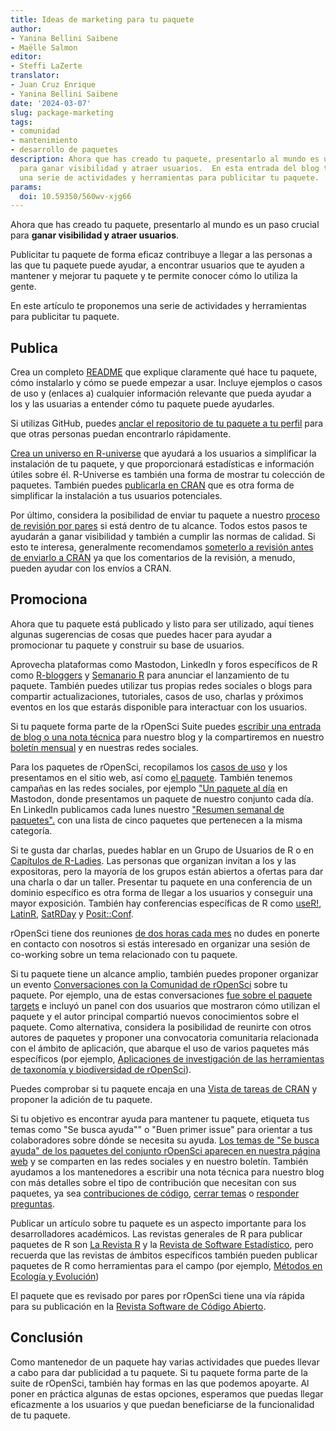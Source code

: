 ```yaml
---
title: Ideas de marketing para tu paquete
author:
- Yanina Bellini Saibene
- Maëlle Salmon
editor:
- Steffi LaZerte
translator: 
- Juan Cruz Enrique 
- Yanina Bellini Saibene
date: '2024-03-07'
slug: package-marketing
tags:
- comunidad
- mantenimiento
- desarrollo de paquetes
description: Ahora que has creado tu paquete, presentarlo al mundo es un paso crucial
  para ganar visibilidad y atraer usuarios.  En esta entrada del blog te proponemos
  una serie de actividades y herramientas para publicitar tu paquete.
params:
  doi: 10.59350/560wv-xjg66
---
```


Ahora que has creado tu paquete, presentarlo al mundo es un paso crucial para **ganar visibilidad y atraer usuarios**.

Publicitar tu paquete de forma eficaz contribuye a llegar a las personas a las que tu paquete puede ayudar, a encontrar usuarios que te ayuden a mantener y mejorar tu paquete y te permite conocer cómo lo utiliza la gente.

En este artículo te proponemos una serie de actividades y herramientas para publicitar tu paquete.

## Publica

Crea un completo [README](https://blog.r-hub.io/2019/12/03/readmes/) que explique claramente qué hace tu paquete, cómo instalarlo y cómo se puede empezar a usar. Incluye ejemplos o casos de uso y (enlaces a) cualquier información relevante que pueda ayudar a los y las usuarias a entender cómo tu paquete puede ayudarles.

Si utilizas GitHub, puedes [anclar el repositorio de tu paquete a tu perfil](https://docs.github.com/en/account-and-profile/setting-up-and-managing-your-github-profile/customizing-your-profile/pinning-items-to-your-profile) para que otras personas puedan encontrarlo rápidamente.

[Crea un universo en R-universe](/blog/2021/06/22/setup-runiverse/) que ayudará a los usuarios a simplificar la instalación de tu paquete, y que proporcionará estadísticas e información útiles sobre él. R-Universe es también una forma de mostrar tu colección de paquetes. También puedes [publicarla en CRAN](https://cran.r-project.org) que es otra forma de simplificar la instalación a tus usuarios potenciales.

Por último, considera la posibilidad de enviar tu paquete a nuestro [proceso de revisión por pares](/software-review/) si está dentro de tu alcance. Todos estos pasos te ayudarán a ganar visibilidad y también a cumplir las normas de calidad. Si esto te interesa, generalmente recomendamos [someterlo a revisión antes de enviarlo a CRAN](https://devguide.ropensci.org/policies.html#publishing-in-other-venues) ya que los comentarios de la revisión, a menudo, pueden ayudar con los envíos a CRAN.

## Promociona

Ahora que tu paquete está publicado y listo para ser utilizado, aquí tienes algunas sugerencias de cosas que puedes hacer para ayudar a promocionar tu paquete y construir su base de usuarios.

Aprovecha plataformas como Mastodon, LinkedIn y foros específicos de R como [R-bloggers](https://www.r-bloggers.com) y [Semanario R](https://rweekly.org) para anunciar el lanzamiento de tu paquete. También puedes utilizar tus propias redes sociales o blogs para compartir actualizaciones, tutoriales, casos de uso, charlas y próximos eventos en los que estarás disponible para interactuar con los usuarios.

Si tu paquete forma parte de la rOpenSci Suite puedes [escribir una entrada de blog o una nota técnica](https://blogguide.ropensci.org/) para nuestro blog y la compartiremos en nuestro [boletín mensual](/news/) y en nuestras redes sociales.

Para los paquetes de rOpenSci, recopilamos los [casos de uso](/usecases) y los presentamos en el sitio web, así como [el paquete](/packages/). También tenemos campañas en las redes sociales, por ejemplo ["Un paquete al día](https://hachyderm.io/@rOpenSci/tagged/APackageADay) en Mastodon, donde presentamos un paquete de nuestro conjunto cada día. En LinkedIn publicamos cada lunes nuestro ["Resumen semanal de paquetes".](https://www.linkedin.com/feed/update/urn:li:activity:7170464303186108416) con una lista de cinco paquetes que pertenecen a la misma categoría.

Si te gusta dar charlas, puedes hablar en un Grupo de Usuarios de R o en [Capítulos de R-Ladies](https://www.meetup.com/pro/rladies/). Las personas que organizan invitan a los y las expositoras, pero la mayoría de los grupos están abiertos a ofertas para dar una charla o dar un taller. Presentar tu paquete en una conferencia de un dominio específico es otra forma de llegar a los usuarios y conseguir una mayor exposición. También hay conferencias específicas de R como [useR!](https://events.linuxfoundation.org/user/), [LatinR](https://latin-r.com/), [SatRDay](https://satrdays.org/) y [Posit::Conf](https://posit.co/conference/).

rOpenSci tiene dos reuniones [de dos horas cada mes](/coworking/) no dudes en ponerte en contacto con nosotros si estás interesado en organizar una sesión de co-working sobre un tema relacionado con tu paquete.

Si tu paquete tiene un alcance amplio, también puedes proponer organizar un evento [Conversaciones con la Comunidad de rOpenSci](/commcalls/) sobre tu paquete. Por ejemplo, una de estas conversaciones [fue sobre el paquete targets](/commcalls/jan2023-targets/) e incluyó un panel con dos usuarios que mostraron cómo utilizan el paquete y el autor principal compartió nuevos conocimientos sobre el paquete. Como alternativa, considera la posibilidad de reunirte con otros autores de paquetes y proponer una convocatoria comunitaria relacionada con el ámbito de aplicación, que abarque el uso de varios paquetes más específicos (por ejemplo, [Aplicaciones de investigación de las herramientas de taxonomía y biodiversidad de rOpenSci](/commcalls/2019-03-27/)).

Puedes comprobar si tu paquete encaja en una [Vista de tareas de CRAN](https://cran.r-project.org/web/views/) y proponer la adición de tu paquete.

Si tu objetivo es encontrar ayuda para mantener tu paquete, etiqueta tus temas como "Se busca ayuda"" o "Buen primer issue" para orientar a tus colaboradores sobre dónde se necesita su ayuda. [Los temas de "Se busca ayuda" de los paquetes del conjunto rOpenSci aparecen en nuestra página web](/help-wanted/) y se comparten en las redes sociales y en nuestro boletín.  También ayudamos a los mantenedores a escribir una nota técnica para nuestro blog con más detalles sobre el tipo de contribución que necesitan con sus paquetes, ya sea [contribuciones de código](/blog/2024/03/01/qualtrics-call-help/), [cerrar temas](/blog/2024/02/27/assertr-call-help/) o [responder preguntas](/blog/2024/02/29/targets-call-help/).

Publicar un artículo sobre tu paquete es un aspecto importante para los desarrolladores académicos. Las revistas generales de R para publicar paquetes de R son [La Revista R](https://journal.r-project.org) y la [Revista de Software Estadístico](https://www.jstatsoft.org/index), pero recuerda que las revistas de ámbitos específicos también pueden publicar paquetes de R como herramientas para el campo (por ejemplo, [Métodos en Ecología y Evolución](https://besjournals.onlinelibrary.wiley.com/journal/2041210x))

El paquete que es revisado por pares por rOpenSci tiene una vía rápida para su publicación en la [Revista Software de Código Abierto](https://joss.theoj.org).

## Conclusión

Como mantenedor de un paquete hay varias actividades que puedes llevar a cabo para dar publicidad a tu paquete. Si tu paquete forma parte de la suite de rOpenSci, también hay formas en las que podemos apoyarte. Al poner en práctica algunas de estas opciones, esperamos que puedas llegar eficazmente a los usuarios y que puedan beneficiarse de la funcionalidad de tu paquete.


